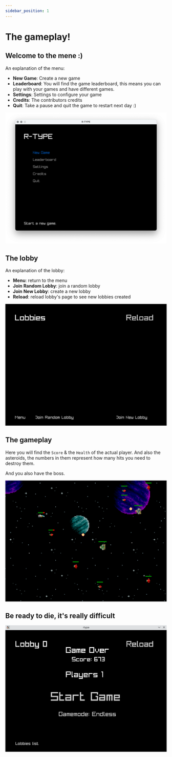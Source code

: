 ```yaml
---
sidebar_position: 1
---
```


# The gameplay!

## Welcome to the mene :)

An explanation of the menu:

- **New Game**: Create a new game
- **Leaderboard**: You will find the game leaderboard, this means you can play with your games and have different games.
- **Settings**: Settings to configure your game
- **Credits**: The contributors credits
- **Quit**: Take a pause and quit the game to restart next day :)


![menu](./assets/menu.png)

## The lobby
An explanation of the lobby:

- **Menu**: return to the menu
- **Join Random Lobby**: join a random lobby
- **Join New Lobby**: create a new lobby
- **Reload**: reload lobby's page to see new lobbies created

![lobby](./assets/lobby.png)

## The gameplay

Here you will find the `Score` & the `Health` of the actual player. And also the asteroids, the numbers in them represent how many hits you need to destroy them.

And you also have the boss.

![game](./assets/gameplay.png)

## Be ready to die, it's really difficult
![game_over](./assets/game_over.png)
